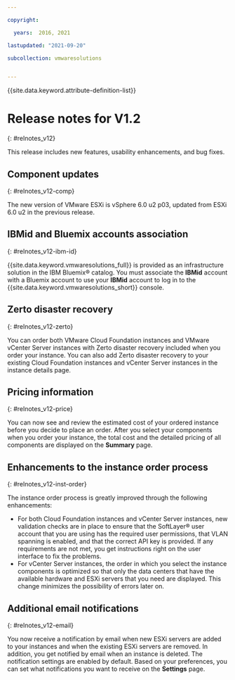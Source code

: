 ```yaml
---

copyright:

  years:  2016, 2021

lastupdated: "2021-09-20"

subcollection: vmwaresolutions


---
```


{{site.data.keyword.attribute-definition-list}}

# Release notes for V1.2
{: #relnotes_v12}

This release includes new features, usability enhancements, and bug fixes.

## Component updates
{: #relnotes_v12-comp}

The new version of VMware ESXi is vSphere 6.0 u2 p03, updated from ESXi 6.0 u2 in the previous release.

## IBMid and Bluemix accounts association
{: #relnotes_v12-ibm-id}

{{site.data.keyword.vmwaresolutions_full}} is provided as an infrastructure solution in the IBM Bluemix® catalog. You must associate the **IBMid** account with a Bluemix account to use your **IBMid** account to log in to the {{site.data.keyword.vmwaresolutions_short}} console.

## Zerto disaster recovery
{: #relnotes_v12-zerto}

You can order both VMware Cloud Foundation instances and VMware vCenter Server instances with Zerto disaster recovery included when you order your instance. You can also add Zerto disaster recovery to your existing Cloud Foundation instances and vCenter Server instances in the instance details page.

## Pricing information
{: #relnotes_v12-price}

You can now see and review the estimated cost of your ordered instance before you decide to place an order. After you select your components when you order your instance, the total cost and the detailed pricing of all components are displayed on the **Summary** page.

## Enhancements to the instance order process
{: #relnotes_v12-inst-order}

The instance order process is greatly improved through the following enhancements:
* For both Cloud Foundation instances and vCenter Server instances, new validation checks are in place to ensure that the SoftLayer® user account that you are using has the required user permissions, that VLAN spanning is enabled, and that the correct API key is provided. If any requirements are not met, you get instructions right on the user interface to fix the problems.
*  For vCenter Server instances, the order in which you select the instance components is optimized so that only the data centers that have the available hardware and ESXi servers that you need are displayed. This change minimizes the possibility of errors later on.

## Additional email notifications
{: #relnotes_v12-email}

You now receive a notification by email when new ESXi servers are added to your instances and when the existing ESXi servers are removed. In addition, you get notified by email when an instance is deleted. The notification settings are enabled by default. Based on your preferences, you can set what notifications you want to receive on the **Settings** page.
